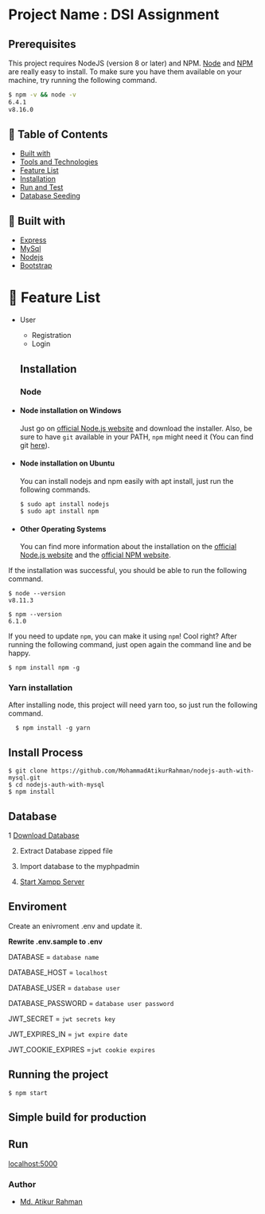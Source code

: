 # Project Name : DSI Assignment

## Prerequisites

This project requires NodeJS (version 8 or later) and NPM.
[Node](http://nodejs.org/) and [NPM](https://npmjs.org/) are really easy to install.
To make sure you have them available on your machine,
try running the following command.

```sh
$ npm -v && node -v
6.4.1
v8.16.0
```

## :bookmark: Table of Contents

- [Built with](#hammer-built-with)
- [Tools and Technologies](#gear-tools-and-technologies)
- [Feature List](#bookmark-feature-list)
- [Installation](#installation)
- [Run and Test](#run)
- [Database Seeding](#floppy_disk-database-seeding)

## :hammer: Built with

- [Express](https://expressjs.com/)
- [MySql](https://www.mysql.com/)
- [Nodejs](https://nodejs./)
- [Bootstrap](http://www.getbootstrap.com/)

# :bookmark: Feature List

- User

  - Registration
  - Login

  ## Installation

  ### Node

* #### Node installation on Windows

  Just go on [official Node.js website](https://nodejs.org/) and download the installer.
  Also, be sure to have `git` available in your PATH, `npm` might need it (You can find git [here](https://git-scm.com/)).

* #### Node installation on Ubuntu

  You can install nodejs and npm easily with apt install, just run the following commands.

      $ sudo apt install nodejs
      $ sudo apt install npm

* #### Other Operating Systems
  You can find more information about the installation on the [official Node.js website](https://nodejs.org/) and the [official NPM website](https://npmjs.org/).

If the installation was successful, you should be able to run the following command.

    $ node --version
    v8.11.3

    $ npm --version
    6.1.0

If you need to update `npm`, you can make it using `npm`! Cool right? After running the following command, just open again the command line and be happy.

    $ npm install npm -g

###

### Yarn installation

After installing node, this project will need yarn too, so just run the following command.

      $ npm install -g yarn

## Install Process

    $ git clone https://github.com/MohammadAtikurRahman/nodejs-auth-with-mysql.git
    $ cd nodejs-auth-with-mysql
    $ npm install

## Database
1 [Download Database]( https://github.com/MohammadAtikurRahman/nodejs-auth-with-mysql/blob/master/database%20file.rar)

2. Extract Database zipped file 

3. Import database to the myphpadmin

4. [Start Xampp Server](https://www.apachefriends.org/index.html) 

## Enviroment

Create an enivroment .env and update it.

 **Rewrite .env.sample to .env**


DATABASE = `database name`

DATABASE_HOST = `localhost`

DATABASE_USER = `database user`

DATABASE_PASSWORD = `database user password`

JWT_SECRET = `jwt secrets key`

JWT_EXPIRES_IN = `jwt expire date`

JWT_COOKIE_EXPIRES =`jwt cookie expires`

## Running the project

    $ npm start

## Simple build for production

## Run

[localhost:5000](http://localhost:5000)

### Author

- [Md. Atikur Rahman](https://github.com/MohammadAtikurRahman)
